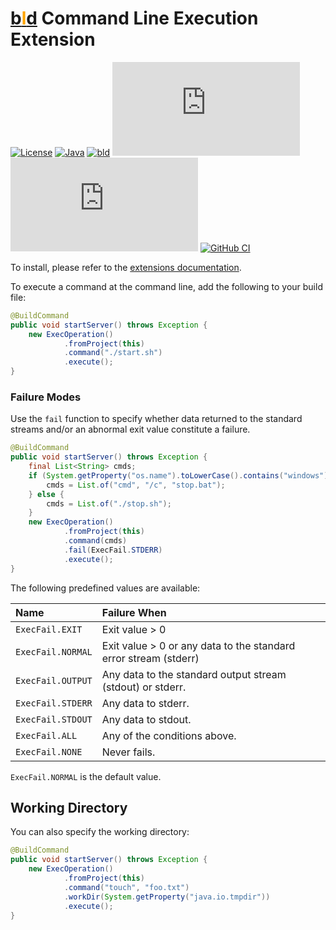 #  [b<span style="color:orange">l</span>d](https://rife2.com/bldb) Command Line Execution Extension

[![License](https://img.shields.io/badge/license-Apache%20License%202.0-blue.svg)](https://opensource.org/licenses/Apache-2.0)
[![Java](https://img.shields.io/badge/java-17%2B-blue)](https://www.oracle.com/java/technologies/javase/jdk17-archive-downloads.html)
[![bld](https://img.shields.io/badge/1.7.2-FA9052?label=bld&labelColor=2392FF)](https://rife2.com/bld)
[![Release](https://flat.badgen.net/maven/v/metadata-url/repo.rife2.com/releases/com/uwyn/rife2/bld-exec/maven-metadata.xml?color=blue)](https://repo.rife2.com/#/releases/com/uwyn/rife2/bld-exec)
[![Snapshot](https://flat.badgen.net/maven/v/metadata-url/repo.rife2.com/snapshots/com/uwyn/rife2/bld-exec/maven-metadata.xml?label=snapshot)](https://repo.rife2.com/#/snapshots/com/uwyn/rife2/bld-exec)
[![GitHub CI](https://github.com/rife2/bld-exec/actions/workflows/bld.yml/badge.svg)](https://github.com/rife2/bld-exec/actions/workflows/bld.yml)

To install, please refer to the [extensions documentation](https://github.com/rife2/bld/wiki/Extensions).

To execute a command at the command line, add the following to your build file:

```java
@BuildCommand
public void startServer() throws Exception {
    new ExecOperation()
            .fromProject(this)
            .command("./start.sh")
            .execute();
}
```

### Failure Modes

Use the `fail` function to specify whether data returned to the standard streams and/or an abnormal exit value
constitute a failure.

```java
@BuildCommand
public void startServer() throws Exception {
    final List<String> cmds;
    if (System.getProperty("os.name").toLowerCase().contains("windows")) {
        cmds = List.of("cmd", "/c", "stop.bat");
    } else {
        cmds = List.of("./stop.sh");
    }
    new ExecOperation()
            .fromProject(this)
            .command(cmds)
            .fail(ExecFail.STDERR)
            .execute();
}
```

The following predefined values are available:

| Name              | Failure When                                                     |
|:------------------|:-----------------------------------------------------------------|
| `ExecFail.EXIT`   | Exit value > 0                                                   |
| `ExecFail.NORMAL` | Exit value > 0 or any data to the standard error stream (stderr) |
| `ExecFail.OUTPUT` | Any data to the standard output stream (stdout) or stderr.       |
| `ExecFail.STDERR` | Any data to stderr.                                              |
| `ExecFail.STDOUT` | Any data to stdout.                                              |
| `ExecFail.ALL`    | Any of the conditions above.                                     |
| `ExecFail.NONE`   | Never fails.                                                     |

`ExecFail.NORMAL` is the default value.

## Working Directory

You can also specify the working directory:

```java
@BuildCommand
public void startServer() throws Exception {
    new ExecOperation()
            .fromProject(this)
            .command("touch", "foo.txt")
            .workDir(System.getProperty("java.io.tmpdir"))
            .execute();
}
```





